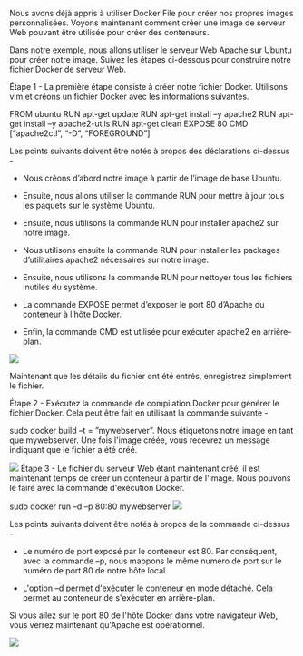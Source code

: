 Nous avons déjà appris à utiliser Docker File pour créer nos propres images personnalisées. Voyons maintenant comment créer une image de serveur Web pouvant être utilisée pour créer des conteneurs.

Dans notre exemple, nous allons utiliser le serveur Web Apache sur Ubuntu pour créer notre image. Suivez les étapes ci-dessous pour construire notre fichier Docker de serveur Web.

Étape 1 - La première étape consiste à créer notre fichier Docker. Utilisons vim et créons un fichier Docker avec les informations suivantes.

FROM ubuntu 
RUN apt-get update 
RUN apt-get install –y apache2 
RUN apt-get install –y apache2-utils 
RUN apt-get clean 
EXPOSE 80 CMD [“apache2ctl”, “-D”, “FOREGROUND”]

Les points suivants doivent être notés à propos des déclarations ci-dessus -

* Nous créons d’abord notre image à partir de l’image de base Ubuntu.

* Ensuite, nous allons utiliser la commande RUN pour mettre à jour tous les paquets sur le système Ubuntu.

* Ensuite, nous utilisons la commande RUN pour installer apache2 sur notre image.

* Nous utilisons ensuite la commande RUN pour installer les packages d’utilitaires apache2 nécessaires sur notre image.

* Ensuite, nous utilisons la commande RUN pour nettoyer tous les fichiers inutiles du système.

* La commande EXPOSE permet d’exposer le port 80 d’Apache du conteneur à l’hôte Docker.

* Enfin, la commande CMD est utilisée pour exécuter apache2 en arrière-plan.


![](1.jpeg)

Maintenant que les détails du fichier ont été entrés, enregistrez simplement le fichier.

Étape 2 - Exécutez la commande de compilation Docker pour générer le fichier Docker. Cela peut être fait en utilisant la commande suivante -

sudo docker build –t = ”mywebserver”.
Nous étiquetons notre image en tant que mywebserver. Une fois l'image créée, vous recevrez un message indiquant que le fichier a été créé.

![](2.jpeg)
Étape 3 - Le fichier du serveur Web étant maintenant créé, il est maintenant temps de créer un conteneur à partir de l'image. Nous pouvons le faire avec la commande d'exécution Docker.

sudo docker run –d –p 80:80 mywebserver 
![](3.jpeg)

Les points suivants doivent être notés à propos de la commande ci-dessus -

* Le numéro de port exposé par le conteneur est 80. Par conséquent, avec la commande –p, nous mappons le même numéro de port sur le numéro de port 80 de notre hôte local.

* L'option –d permet d'exécuter le conteneur en mode détaché. Cela permet au conteneur de s'exécuter en arrière-plan.

Si vous allez sur le port 80 de l'hôte Docker dans votre navigateur Web, vous verrez maintenant qu'Apache est opérationnel.

![](4.jpeg)
